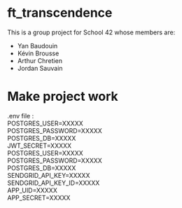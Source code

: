 # ft_transcendence

This is a group project for School 42 whose members are:
- Yan Baudouin
- Kévin Brousse
- Arthur Chretien
- Jordan Sauvain

# Make project work

.env file :  
  POSTGRES_USER=XXXXX  
POSTGRES_PASSWORD=XXXXX  
POSTGRES_DB=XXXXX  
JWT_SECRET=XXXXX  
POSTGRES_USER=XXXXX  
POSTGRES_PASSWORD=XXXXX  
POSTGRES_DB=XXXXX  
SENDGRID_API_KEY=XXXXX  
SENDGRID_API_KEY_ID=XXXXX  
APP_UID=XXXXX  
APP_SECRET=XXXXX  
